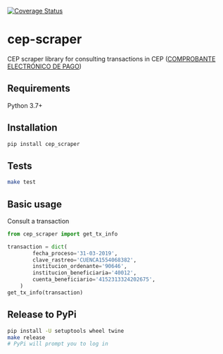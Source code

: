 [![Coverage Status](https://coveralls.io/repos/github/cuenca-mx/cep-scraper/badge.svg?t=6NYZDQ)](https://coveralls.io/github/cuenca-mx/cep-scraper?branch=master)

# cep-scraper

CEP scraper library for consulting transactions in CEP ([COMPROBANTE ELECTRÓNICO DE PAGO](http://www.banxico.org.mx/cep/))

## Requirements
Python 3.7+

## Installation
```bash
pip install cep_scraper
```

## Tests
```bash
make test
```

## Basic usage
Consult a transaction
```python
from cep_scraper import get_tx_info

transaction = dict(
        fecha_proceso='31-03-2019',
        clave_rastreo='CUENCA1554068382',
        institucion_ordenante='90646',
        institucion_beneficiaria='40012',
        cuenta_beneficiario='4152313324202675',
    )
get_tx_info(transaction)
```

## Release to PyPi

```bash
pip install -U setuptools wheel twine
make release
# PyPi will prompt you to log in
```